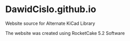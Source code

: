# DawidCislo.github.io
Website source for Alternate KiCad Library

The website was created using RocketCake 5.2 Software
